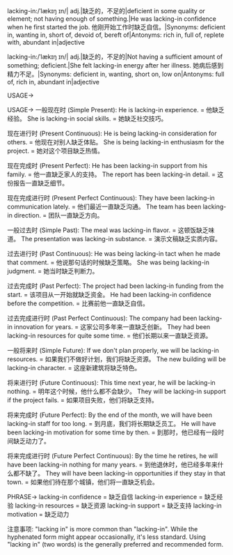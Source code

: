 lacking-in:/ˈlækɪŋ ɪn/| adj.|缺乏的，不足的|deficient in some quality or element; not having enough of something.|He was lacking-in confidence when he first started the job. 他刚开始工作时缺乏自信。|Synonyms: deficient in, wanting in, short of, devoid of, bereft of|Antonyms: rich in, full of, replete with, abundant in|adjective

lacking-in:/ˈlækɪŋ ɪn/| adj.|缺乏的，不足的|Not having a sufficient amount of something; deficient.|She felt lacking-in energy after her illness. 她病后感到精力不足。|Synonyms: deficient in, wanting, short on, low on|Antonyms: full of, rich in, abundant in|adjective


USAGE->

USAGE->
一般现在时 (Simple Present):
He is lacking-in experience. = 他缺乏经验。
She is lacking-in social skills. = 她缺乏社交技巧。

现在进行时 (Present Continuous):
He is being lacking-in consideration for others. = 他现在对别人缺乏体贴。
She is being lacking-in enthusiasm for the project. = 她对这个项目缺乏热情。

现在完成时 (Present Perfect):
He has been lacking-in support from his family. = 他一直缺乏家人的支持。
The report has been lacking-in detail. = 这份报告一直缺乏细节。

现在完成进行时 (Present Perfect Continuous):
They have been lacking-in communication lately. = 他们最近一直缺乏沟通。
The team has been lacking-in direction. =  团队一直缺乏方向。

一般过去时 (Simple Past):
The meal was lacking-in flavor. = 这顿饭缺乏味道。
The presentation was lacking-in substance. = 演示文稿缺乏实质内容。

过去进行时 (Past Continuous):
He was being lacking-in tact when he made that comment. = 他说那句话的时候缺乏策略。
She was being lacking-in judgment. = 她当时缺乏判断力。

过去完成时 (Past Perfect):
The project had been lacking-in funding from the start. = 该项目从一开始就缺乏资金。
He had been lacking-in confidence before the competition. = 比赛前他一直缺乏自信。

过去完成进行时 (Past Perfect Continuous):
The company had been lacking-in innovation for years. = 这家公司多年来一直缺乏创新。
They had been lacking-in resources for quite some time. = 他们长期以来一直缺乏资源。

一般将来时 (Simple Future):
If we don't plan properly, we will be lacking-in resources. = 如果我们不做好计划，我们将缺乏资源。
The new building will be lacking-in character. = 这座新建筑将缺乏特色。

将来进行时 (Future Continuous):
This time next year, he will be lacking-in nothing. = 明年这个时候，他什么都不会缺少。
They will be lacking-in support if the project fails. = 如果项目失败，他们将缺乏支持。


将来完成时 (Future Perfect):
By the end of the month, we will have been lacking-in staff for too long. = 到月底，我们将长期缺乏员工。
He will have been lacking-in motivation for some time by then. = 到那时，他已经有一段时间缺乏动力了。

将来完成进行时 (Future Perfect Continuous):
By the time he retires, he will have been lacking-in nothing for many years. = 到他退休时，他已经多年来什么都不缺了。
They will have been lacking-in opportunities if they stay in that town. = 如果他们待在那个城镇，他们将一直缺乏机会。


PHRASE->
lacking-in confidence = 缺乏自信
lacking-in experience = 缺乏经验
lacking-in resources = 缺乏资源
lacking-in support = 缺乏支持
lacking-in motivation = 缺乏动力


注意事项:
"lacking in" is more common than "lacking-in".  While the hyphenated form might appear occasionally,  it's less standard.  Using "lacking in" (two words) is the generally preferred and recommended form.
